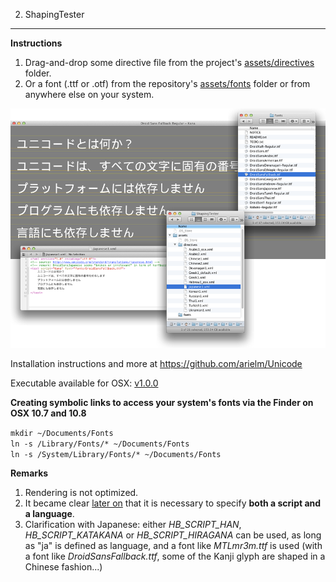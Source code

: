2. ShapingTester
-------------

**Instructions**

1. Drag-and-drop some directive file from the project's [assets/directives](assets/directives) folder.
2. Or a font (.ttf or .otf) from the repository's [assets/fonts](https://github.com/arielm/Unicode/tree/master/fonts) folder or from anywhere else on your system.

![Screenshot](screenshot.png)

Installation instructions and more at https://github.com/arielm/Unicode  

Executable available for OSX: [v1.0.0](https://github.com/arielm/Unicode/releases/download/v1.0.0/Unicode-1.0.0.zip)

**Creating symbolic links to access your system's fonts via the Finder on OSX 10.7 and 10.8**

`mkdir ~/Documents/Fonts`  
`ln -s /Library/Fonts/* ~/Documents/Fonts`  
`ln -s /System/Library/Fonts/* ~/Documents/Fonts`  

**Remarks**

1. Rendering is not optimized.
2. It became clear [later on](https://github.com/arielm/Unicode/tree/master/Projects/LanguageFeatures) that it is necessary to specify **both a script and a language**.
3. Clarification with Japanese: either *HB_SCRIPT_HAN*, *HB_SCRIPT_KATAKANA* or *HB_SCRIPT_HIRAGANA* can be used, as long as "ja" is defined as language, and a font like *MTLmr3m.ttf* is used (with a font like *DroidSansFallback.ttf*, some of the Kanji glyph are shaped in a Chinese fashion...)
